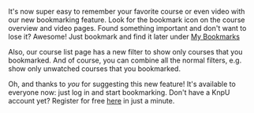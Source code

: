 It's now super easy to remember your favorite course or even video with
our new bookmarking feature. Look for the bookmark icon on the course overview
and video pages. Found something important and don't want to lose it?
Awesome! Just bookmark and find it later under [My Bookmarks](/profile/bookmarks)

Also, our course list page has a new filter to show only courses that you
bookmarked. And of course, you can combine all the normal filters, e.g.
show only unwatched courses that you bookmarked.

Oh, and thanks to *you* for suggesting this new feature! It's available to
everyone now: just log in and start bookmarking. Don't have a KnpU account yet?
Register for free <a href="/signup/">here</a> in just a minute.
